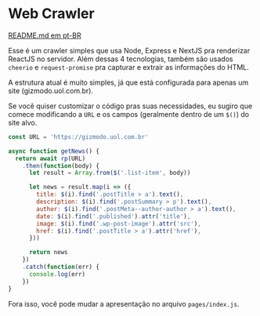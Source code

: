 # Web Crawler

[README.md em pt-BR](README-pt_BR.md)

Esse é um crawler simples que usa Node, Express e NextJS pra renderizar ReactJS no servidor. Além dessas 4 tecnologias, também são usados `cheerio` e `request-promise` pra capturar e extrair as informações do HTML.

A estrutura atual é muito simples, já que está configurada para apenas um site (gizmodo.uol.com.br).

Se você quiser customizar o código pras suas necessidades, eu sugiro que comece modificando a `URL` e os campos (geralmente dentro de um `$()`) do site alvo.

```javascript
const URL = 'https://gizmodo.uol.com.br'

async function getNews() {
  return await rp(URL)
    .then(function(body) {
      let result = Array.from($('.list-item', body))

      let news = result.map(i => ({
        title: $(i).find('.postTitle > a').text(),
        description: $(i).find('.postSummary > p').text(),
        author: $(i).find('.postMeta--author-author > a').text(),
        date: $(i).find('.published').attr('title'),
        image: $(i).find('.wp-post-image').attr('src'),
        href: $(i).find('.postTitle > a').attr('href'),
      }))

      return news
    })
    .catch(function(err) {
      console.log(err)
    })
}
```

Fora isso, você pode mudar a apresentação no arquivo `pages/index.js`.